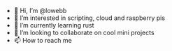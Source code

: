 - 👋 Hi, I’m @lowebb
- 👀 I’m interested in scripting, cloud and raspberry pis
- 🌱 I’m currently learning rust
- 💞️ I’m looking to collaborate on cool mini projects
- 📫 How to reach me 
